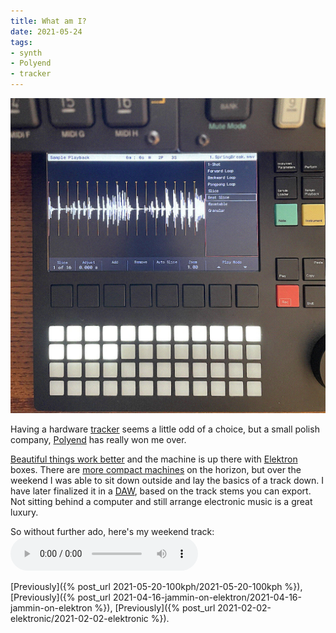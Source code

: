 ```yaml
---
title: What am I?
date: 2021-05-24
tags:
- synth
- Polyend
- tracker
---
```

![Polyend Tracker](polyend.jpg)

Having a hardware [tracker](https://en.wikipedia.org/wiki/Music_tracker) seems a little odd of a choice, but a small polish company, [Polyend](https://polyend.com/) has really won me over.

[Beautiful things work better](https://www.nngroup.com/books/emotional-design/) and the machine is up there with [Elektron](https://www.elektron.se/) boxes. There are [more compact machines](https://dirtywave.com/) on the horizon, but over the weekend I was able to sit down outside and lay the basics of a track down. I have later finalized it in a [DAW](https://en.wikipedia.org/wiki/Digital_audio_workstation), based on the track stems you can export. Not sitting behind a computer and still arrange electronic music is a great luxury.

So without further ado, here's my weekend track:
<audio controls>
<source src="whatami.mp3" type="audio/mpeg">
<source src="whatami.aac" type="audio/aac">
<a href="https://soundcloud.com/jimmac/what-am-i">What am I? on Soundcloud</a>.
</audio>

[Previously]({% post_url  2021-05-20-100kph/2021-05-20-100kph %}),
[Previously]({% post_url  2021-04-16-jammin-on-elektron/2021-04-16-jammin-on-elektron %}),
[Previously]({% post_url 2021-02-02-elektronic/2021-02-02-elektronic %}).
